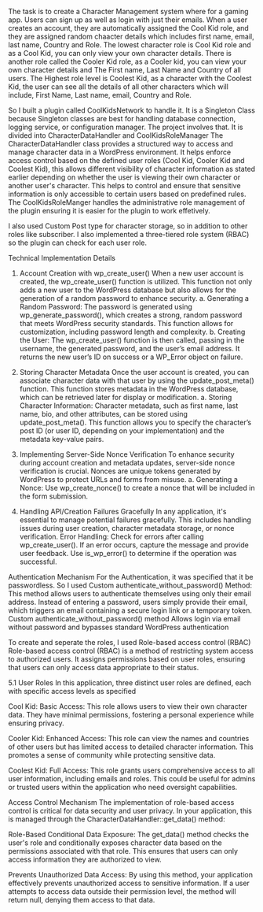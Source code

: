 The task is to create a Character Management system where for a gaming app. Users can sign up as well as login with just their emails.
When a user creates an account, they are automatically assigned the Cool Kid role, and they are assigned random chaacter details which includes first name, email, last name, Country and Role.
The lowest character role is Cool Kid role and as a Cool Kid, you can only view your own character details.
There is another role called the Cooler Kid role, as a Cooler kid, you can view your own character details and The First name, Last Name and Country of all users. 
The Highest role level is Coolest Kid, as a character with the Coolest Kid, the user can see all the details of all other characters which will include, First Name, Last name, email, Country and Role.

So I built a plugin called CoolKidsNetwork to handle it. It is a Singleton Class because Singleton classes are best for handling database connection, logging service, or configuration manager. The project involves that.
It is divided into CharacterDataHandler and CoolKidsRoleManager
The CharacterDataHandler class provides a structured way to access and manage character data in a WordPress environment. It helps enforce access control based on the defined user roles (Cool Kid, Cooler Kid and Coolest Kid), 
this allows different visibility of character information as stated earlier depending on whether the user is viewing their own character or another user's character. This helps to control and ensure that sensitive information is only accessible to certain users based on predefined rules.
The CoolKidsRoleManger handles the administrative role management of the plugin ensuring it is easier for the plugin to work effetively.

I also used Custom Post type for character storage, so in addition to other roles like subscriber. I also implemented a three-tiered role system (RBAC) so the plugin can check for each user role.

Technical Implementation Details

1. Account Creation with wp_create_user()
When a new user account is created, the wp_create_user() function is utilized. This function not only adds a new user to the WordPress database but also allows for the generation of a random password to enhance security.
a. Generating a Random Password:
The password is generated using wp_generate_password(), which creates a strong, random password that meets WordPress security standards. This function allows for customization, including password length and complexity.
b. Creating the User:
The wp_create_user() function is then called, passing in the username, the generated password, and the user’s email address. It returns the new user’s ID on success or a WP_Error object on failure.

2. Storing Character Metadata
Once the user account is created, you can associate character data with that user by using the update_post_meta() function. This function stores metadata in the WordPress database, which can be retrieved later for display or modification.
a. Storing Character Information:
Character metadata, such as first name, last name, bio, and other attributes, can be stored using update_post_meta(). This function allows you to specify the character’s post ID (or user ID, depending on your implementation) and the metadata key-value pairs.

3. Implementing Server-Side Nonce Verification
To enhance security during account creation and metadata updates, server-side nonce verification is crucial. Nonces are unique tokens generated by WordPress to protect URLs and forms from misuse.
a. Generating a Nonce:
Use wp_create_nonce() to create a nonce that will be included in the form submission.

4. Handling API/Creation Failures Gracefully
In any application, it's essential to manage potential failures gracefully. This includes handling issues during user creation, character metadata storage, or nonce verification.
Error Handling:
Check for errors after calling wp_create_user(). If an error occurs, capture the message and provide user feedback. Use is_wp_error() to determine if the operation was successful.

Authentication Mechanism
For the Authentication, it was specified that it be passwordless.
So I used Custom authenticate_without_password() Method:
This method allows users to authenticate themselves using only their email address. Instead of entering a password, users simply provide their email, which triggers an email containing a secure login link or a temporary token.
Custom authenticate_without_password() method
Allows login via email without password and bypasses standard WordPress authentication

To create and seperate the roles, I used Role-based access control (RBAC)
Role-based access control (RBAC) is a method of restricting system access to authorized users. It assigns permissions based on user roles, ensuring that users can only access data appropriate to their status.

5.1 User Roles
In this application, three distinct user roles are defined, each with specific access levels as specified

Cool Kid:
Basic Access: This role allows users to view their own character data. They have minimal permissions, fostering a personal experience while ensuring privacy.

Cooler Kid:
Enhanced Access: This role can view the names and countries of other users but has limited access to detailed character information. This promotes a sense of community while protecting sensitive data.

Coolest Kid:
Full Access: This role grants users comprehensive access to all user information, including emails and roles. This could be useful for admins or trusted users within the application who need oversight capabilities.

Access Control Mechanism
The implementation of role-based access control is critical for data security and user privacy. In your application, this is managed through the CharacterDataHandler::get_data() method:

Role-Based Conditional Data Exposure:
The get_data() method checks the user's role and conditionally exposes character data based on the permissions associated with that role. This ensures that users can only access information they are authorized to view.

Prevents Unauthorized Data Access:
By using this method, your application effectively prevents unauthorized access to sensitive information. If a user attempts to access data outside their permission level, the method will return null, denying them access to that data.

